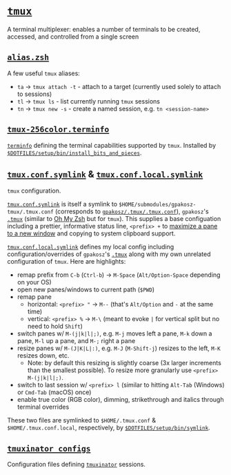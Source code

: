 # [`tmux`](https://github.com/tmux/tmux)

A terminal multiplexer: enables a number of terminals to be created, accessed, and controlled from a single screen

## [`alias.zsh`](./alias.zsh)

A few useful `tmux` aliases:

- `ta` -> `tmux attach -t` - attach to a target (currently used solely to attach to sessions)
- `tl` -> `tmux ls` - list currently running `tmux` sessions
- `tn` -> `tmux new -s` - create a named session, e.g. `tn <session-name>`

## [`tmux-256color.terminfo`](./tmux-256color.terminfo)

[`terminfo`](https://linux.die.net/man/5/terminfo) defining the terminal capabilities supported by `tmux`. Installed by [`$DOTFILES/setup/bin/install_bits_and_pieces`](../setup/bin/install_bits_and_pieces).

## [`tmux.conf.symlink`](./tmux.conf.symlink) & [`tmux.conf.local.symlink`](./tmux.conf.local.symlink)

`tmux` configuration.

[`tmux.conf.symlink`](./tmux.conf.symlink) is itself a symlink to `$HOME/submodules/gpakosz-tmux/.tmux.conf` (corresponds to [`gpakosz/.tmux/.tmux.conf`](https://github.com/gpakosz/.tmux/blob/master/.tmux.conf)), `gpakosz`'s [`.tmux`](https://github.com/gpakosz/.tmux/) (similar to [Oh My Zsh](https://github.com/robbyrussell/oh-my-zsh) but for `tmux`). This supplies a base configuation including a prettier, informative status line, `<prefix> +` to [maximize a pane to a new window](https://pempek.net/articles/2013/04/14/maximizing-tmux-pane-new-window/) and copying to system clipboard support.

[`tmux.conf.local.symlink`](./tmux.conf.local.symlink) defines my local config including configuration/overrides of `gpakosz`'s [`.tmux`](https://github.com/gpakosz/.tmux/) along with my own unrelated configuration of `tmux`. Here are highlights:

- remap prefix from `C-b` (`Ctrl-b`) -> `M-Space` (`Alt/Option-Space` depending on your OS)
- open new panes/windows to current path (`$PWD`)
- remap pane
  - horizontal: `<prefix> "` -> `M--` (that's `Alt/Option` and `-` at the same time)
  - vertical: `<prefix> %` -> `M-\` (meant to evoke `|` for vertical split but no need to hold `Shift`)
- switch panes w/ `M-(j|k|l|;)`, e.g. `M-j` moves left a pane, `M-k` down a pane, `M-l` up a pane, and `M-;` right a pane
- resize panes w/ `M-(J|K|L|:)`, e.g. `M-J` (`M-Shift-j`) resizes to the left, `M-K` resizes down, etc.
  - Note: by default this resizing is slightly coarse (3x larger increments than the smallest possible). To resize more granularly use `<prefix> M-(j|k|l|;)`.
- switch to last session w/ `<prefix> l` (similar to hitting `Alt-Tab` (Windows) or `Cmd-Tab` (macOS) once)
- enable true color (RGB color), dimming, strikethrough and italics through terminal overrides

These two files are symlinked to `$HOME/.tmux.conf` & `$HOME/.tmux.conf.local`, respectively, by [`$DOTFILES/setup/bin/symlink`](../setup/bin/symlink).

## [`tmuxinator_configs`](./tmuxinator_configs)

Configuration files defining [`tmuxinator`](https://github.com/tmuxinator/tmuxinator) sessions.
